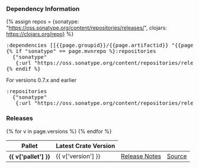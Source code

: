 ### Dependency Information

{% assign repos = {sonatype: "https://oss.sonatype.org/content/repositories/releases/", clojars: https://clojars.org/repo} %}


<pre>
:dependencies [[{{page.groupid}}/{{page.artifactid}} "{{page.version}}"]]
{% if "sonatype" == page.mvnrepo %}:repositories 
  {"sonatype" 
   {:url "https://oss.sonatype.org/content/repositories/releases/"}}
{% endif %}</pre>

For versions 0.7.x and earlier

<pre>
:repositories
  {"sonatype"
   {:url "https://oss.sonatype.org/content/repositories/releases/"}}
</pre>

### Releases

<table>
<thead>
  <tr><th>Pallet</th><th>Latest Crate Version</th></tr>
</thead>
<tbody>
{% for v in page.versions %}
  <tr>
    <th>{{ v['pallet'] }}</th>
    <td>{{ v['version'] }}</td>
    <td><a href='https://github.com/{{page.repo}}/blob/{{page.artifactid}}-{{v['version']}}/ReleaseNotes.md'>Release Notes</a></td>
    <td><a href='https://github.com/{{page.repo}}/blob/{{page.artifactid}}-{{v['version']}}/{{page.path}}'>Source</a></td>
  </tr> 
{% endfor %}
</tbody>
</table>
